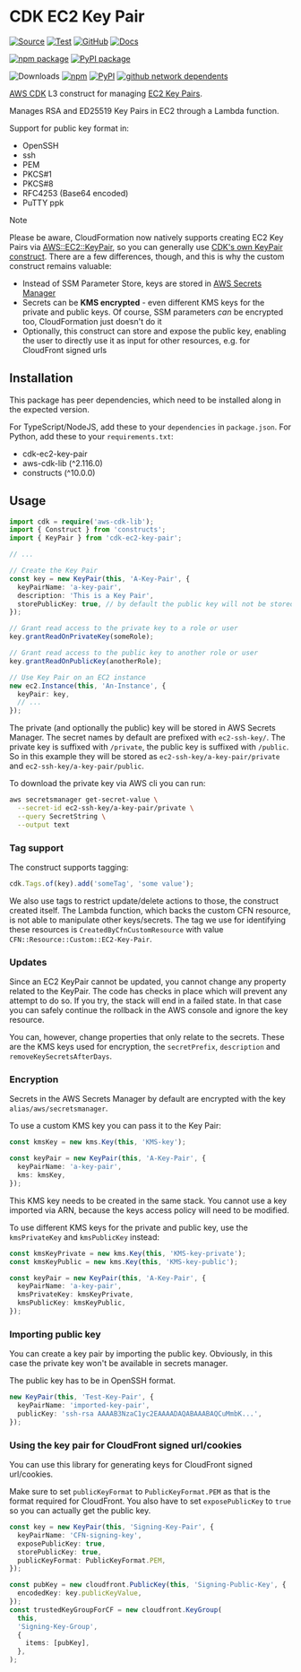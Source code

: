 # CDK EC2 Key Pair

[![Source](https://img.shields.io/badge/Source-GitHub-blue?logo=github)][source]
[![Test](https://github.com/udondan/cdk-ec2-key-pair/workflows/Test/badge.svg)](https://github.com/udondan/cdk-ec2-key-pair/actions?query=workflow%3ATest)
[![GitHub](https://img.shields.io/github/license/udondan/cdk-ec2-key-pair)][license]
[![Docs](https://img.shields.io/badge/Construct%20Hub-cdk--ec2--key--pair-orange)][docs]

[![npm package](https://img.shields.io/npm/v/cdk-ec2-key-pair?color=brightgreen)][npm]
[![PyPI package](https://img.shields.io/pypi/v/cdk-ec2-key-pair?color=brightgreen)][PyPI]

![Downloads](https://img.shields.io/badge/-DOWNLOADS:-brightgreen?color=gray)
[![npm](https://img.shields.io/npm/dt/cdk-ec2-key-pair?label=npm&color=blueviolet)][npm]
[![PyPI](https://img.shields.io/pypi/dm/cdk-ec2-key-pair?label=pypi&color=blueviolet)][PyPI]
[![github network dependents](https://dependents.info/udondan/cdk-ec2-key-pair/badge?color=blueviolet)](https://dependents.info/udondan/cdk-ec2-key-pair)

[AWS CDK] L3 construct for managing [EC2 Key Pairs].

Manages RSA and ED25519 Key Pairs in EC2 through a Lambda function.

Support for public key format in:

- OpenSSH
- ssh
- PEM
- PKCS#1
- PKCS#8
- RFC4253 (Base64 encoded)
- PuTTY ppk

> [!NOTE]
> Please be aware, CloudFormation now natively supports creating EC2 Key Pairs via [AWS::EC2::KeyPair](https://docs.aws.amazon.com/AWSCloudFormation/latest/UserGuide/aws-resource-ec2-keypair.html), so you can generally use [CDK's own KeyPair construct](https://docs.aws.amazon.com/cdk/api/v2/docs/aws-cdk-lib.aws_ec2.KeyPair.html). There are a few differences, though, and this is why the custom construct remains valuable:
>
> - Instead of SSM Parameter Store, keys are stored in [AWS Secrets Manager]
> - Secrets can be **KMS encrypted** - even different KMS keys for the private and public keys. Of course, SSM parameters _can_ be encrypted too, CloudFormation just doesn't do it
> - Optionally, this construct can store and expose the public key, enabling the user to directly use it as input for other resources, e.g. for CloudFront signed urls

## Installation

This package has peer dependencies, which need to be installed along in the expected version.

For TypeScript/NodeJS, add these to your `dependencies` in `package.json`. For Python, add these to your `requirements.txt`:

- cdk-ec2-key-pair
- aws-cdk-lib (^2.116.0)
- constructs (^10.0.0)

## Usage

```typescript
import cdk = require('aws-cdk-lib');
import { Construct } from 'constructs';
import { KeyPair } from 'cdk-ec2-key-pair';

// ...

// Create the Key Pair
const key = new KeyPair(this, 'A-Key-Pair', {
  keyPairName: 'a-key-pair',
  description: 'This is a Key Pair',
  storePublicKey: true, // by default the public key will not be stored in Secrets Manager
});

// Grant read access to the private key to a role or user
key.grantReadOnPrivateKey(someRole);

// Grant read access to the public key to another role or user
key.grantReadOnPublicKey(anotherRole);

// Use Key Pair on an EC2 instance
new ec2.Instance(this, 'An-Instance', {
  keyPair: key,
  // ...
});
```

The private (and optionally the public) key will be stored in AWS Secrets Manager. The secret names by default are prefixed with `ec2-ssh-key/`. The private key is suffixed with `/private`, the public key is suffixed with `/public`. So in this example they will be stored as `ec2-ssh-key/a-key-pair/private` and `ec2-ssh-key/a-key-pair/public`.

To download the private key via AWS cli you can run:

```bash
aws secretsmanager get-secret-value \
  --secret-id ec2-ssh-key/a-key-pair/private \
  --query SecretString \
  --output text
```

### Tag support

The construct supports tagging:

```typescript
cdk.Tags.of(key).add('someTag', 'some value');
```

We also use tags to restrict update/delete actions to those, the construct created itself. The Lambda function, which backs the custom CFN resource, is not able to manipulate other keys/secrets. The tag we use for identifying these resources is `CreatedByCfnCustomResource` with value `CFN::Resource::Custom::EC2-Key-Pair`.

### Updates

Since an EC2 KeyPair cannot be updated, you cannot change any property related to the KeyPair. The code has checks in place which will prevent any attempt to do so. If you try, the stack will end in a failed state. In that case you can safely continue the rollback in the AWS console and ignore the key resource.

You can, however, change properties that only relate to the secrets. These are the KMS keys used for encryption, the `secretPrefix`, `description` and `removeKeySecretsAfterDays`.

### Encryption

Secrets in the AWS Secrets Manager by default are encrypted with the key `alias/aws/secretsmanager`.

To use a custom KMS key you can pass it to the Key Pair:

```typescript
const kmsKey = new kms.Key(this, 'KMS-key');

const keyPair = new KeyPair(this, 'A-Key-Pair', {
  keyPairName: 'a-key-pair',
  kms: kmsKey,
});
```

This KMS key needs to be created in the same stack. You cannot use a key imported via ARN, because the keys access policy will need to be modified.

To use different KMS keys for the private and public key, use the `kmsPrivateKey` and `kmsPublicKey` instead:

```typescript
const kmsKeyPrivate = new kms.Key(this, 'KMS-key-private');
const kmsKeyPublic = new kms.Key(this, 'KMS-key-public');

const keyPair = new KeyPair(this, 'A-Key-Pair', {
  keyPairName: 'a-key-pair',
  kmsPrivateKey: kmsKeyPrivate,
  kmsPublicKey: kmsKeyPublic,
});
```

### Importing public key

You can create a key pair by importing the public key. Obviously, in this case the private key won't be available in secrets manager.

The public key has to be in OpenSSH format.

```typescript
new KeyPair(this, 'Test-Key-Pair', {
  keyPairName: 'imported-key-pair',
  publicKey: 'ssh-rsa AAAAB3NzaC1yc2EAAAADAQABAAABAQCuMmbK...',
});
```

### Using the key pair for CloudFront signed url/cookies

You can use this library for generating keys for CloudFront signed url/cookies.

Make sure to set `publicKeyFormat` to `PublicKeyFormat.PEM` as that is the format required for CloudFront.
You also have to set `exposePublicKey` to `true` so you can actually get the public key.

```typescript
const key = new KeyPair(this, 'Signing-Key-Pair', {
  keyPairName: 'CFN-signing-key',
  exposePublicKey: true,
  storePublicKey: true,
  publicKeyFormat: PublicKeyFormat.PEM,
});

const pubKey = new cloudfront.PublicKey(this, 'Signing-Public-Key', {
  encodedKey: key.publicKeyValue,
});
const trustedKeyGroupForCF = new cloudfront.KeyGroup(
  this,
  'Signing-Key-Group',
  {
    items: [pubKey],
  },
);
```

[AWS CDK]: https://aws.amazon.com/cdk/
[EC2 Key Pairs]: https://docs.aws.amazon.com/AWSEC2/latest/UserGuide/ec2-key-pairs.html
[AWS Secrets Manager]: https://aws.amazon.com/secrets-manager/
[npm]: https://www.npmjs.com/package/cdk-ec2-key-pair
[PyPI]: https://pypi.org/project/cdk-ec2-key-pair/
[docs]: https://constructs.dev/packages/cdk-ec2-key-pair
[source]: https://github.com/udondan/cdk-ec2-key-pair
[license]: https://github.com/udondan/cdk-ec2-key-pair/blob/main/LICENSE
